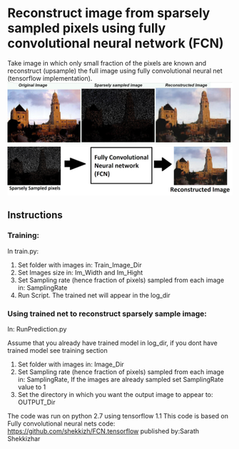 # Reconstruct image from sparsely sampled pixels using fully convolutional neural network (FCN)
 
Take image in which only small fraction of the pixels are known and reconstruct (upsample) the full image using fully convolutional neural net (tensorflow implementation).  
![](/Image1.png)  ![](/Scheme.png)
## Instructions
### Training: 
In train.py:
1) Set folder with  images in: Train_Image_Dir
2) Set Images size in: Im_Width and Im_Hight
3) Set Sampling rate (hence fraction of pixels) sampled from each image in: SamplingRate
4) Run Script. The trained net will appear in the log_dir 
 
### Using trained net to reconstruct sparsely sample image:
In: RunPrediction.py
 
Assume that you already have trained model in log_dir, if you dont have trained model see training section
1) Set folder with  images in: Image_Dir
2) Set Sampling rate (hence fraction of pixels) sampled from each image in: SamplingRate, If the images are already sampled set SamplingRate value to 1
3) Set the directory in which you want the output image to appear to: OUTPUT_Dir
 
The code was run on python 2.7 using tensorflow 1.1
This code is based on Fully convolutional neural nets code: https://github.com/shekkizh/FCN.tensorflow
 published by:Sarath Shekkizhar
 
 
 
 

